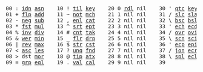 <pre>
00 : <a href="../../blob/master/k.go#L594">idn</a> <a href="../../blob/master/k.go#L2810">asn</a>    10 ! <a href="../../blob/master/k.go#L825">til</a> <a href="../../blob/master/k.go#L1555">key</a>    20 0 <a href="../../blob/master/k.go#L2554">rdl</a> nil    30 ' <a href="../../blob/master/k.go#L2173">qtc</a> <a href="../../blob/master/k.go#L1555">key</a>    40 exi  exit  90 ... in    
01 + <a href="../../blob/master/k.go#L595">flp</a> <a href="../../blob/master/k.go#L1511">add</a>    11 ~ <a href="../../blob/master/k.go#L865">not</a> <a href="../../blob/master/k.go#L1589">mch</a>    21 1 nil nil    31 / <a href="../../blob/master/k.go#L2174">slc</a> <a href="../../blob/master/k.go#L2171">sla</a>    41            91 ... within
02 - <a href="../../blob/master/k.go#L674">neg</a> <a href="../../blob/master/k.go#L1512">sub</a>    12 , <a href="../../blob/master/k.go#L891">enl</a> <a href="../../blob/master/k.go#L1634">cat</a>    22 2 nil nil    32 \ <a href="../../blob/master/k.go#L2175">bsc</a> <a href="../../blob/master/k.go#L2172">bsl</a>    42            92 <a href="../../blob/master/k.go#L2712">bin</a>       
03 * <a href="../../blob/master/k.go#L677">fst</a> <a href="../../blob/master/k.go#L1513">mul</a>    13 ^ <a href="../../blob/master/k.go#L909">srt</a> <a href="../../blob/master/k.go#L1712">ept</a>    23 3 nil nil    33 ' <a href="../../blob/master/k.go#L2182">ech</a> <a href="../../blob/master/k.go#L2199">ecd</a>    43            93 ... like  
04 % <a href="../../blob/master/k.go#L718">inv</a> <a href="../../blob/master/k.go#L1514">div</a>    14 # <a href="../../blob/master/k.go#L910">cnt</a> <a href="../../blob/master/k.go#L1738">tak</a>    24 4 nil nil    34 / <a href="../../blob/master/k.go#L2296">ovr</a> <a href="../../blob/master/k.go#L2404">ovi</a>    44            94 <a href="../../blob/master/k.go#L3041">del</a>       
05 & <a href="../../blob/master/k.go#L721">wer</a> <a href="../../blob/master/k.go#L1515">min</a>    15 _ <a href="../../blob/master/k.go#L918">flr</a> <a href="../../blob/master/k.go#L1800">drp</a>    25 5 nil nil    35 \ <a href="../../blob/master/k.go#L2327">scn</a> <a href="../../blob/master/k.go#L2437">sci</a>    45            95           
06 | <a href="../../blob/master/k.go#L745">rev</a> <a href="../../blob/master/k.go#L1516">max</a>    16 $ <a href="../../blob/master/k.go#L927">str</a> <a href="../../blob/master/k.go#L1874">cst</a>    26 6 nil nil    36 ' <a href="../../blob/master/k.go#L2219">ecp</a> <a href="../../blob/master/k.go#L2248">epi</a>    46            96           
07 < <a href="../../blob/master/k.go#L776">asc</a> <a href="../../blob/master/k.go#L1517">les</a>    17 ? <a href="../../blob/master/k.go#L992">unq</a> <a href="../../blob/master/k.go#L1897">fnd</a>    27 7 nil nil    37 / <a href="../../blob/master/k.go#L2661">jon</a> <a href="../../blob/master/k.go#L2268">ecr</a>    47            97           
08 > dst <a href="../../blob/master/k.go#L1518">mor</a>    18 @ <a href="../../blob/master/k.go#L1024">tip</a> <a href="../../blob/master/k.go#L1920">atx</a>    28 8 nil nil    38 \ <a href="../../blob/master/k.go#L2628">spl</a> <a href="../../blob/master/k.go#L2282">ecl</a>    48            98           
09 = <a href="../../blob/master/k.go#L792">grp</a> <a href="../../blob/master/k.go#L1519">eql</a>    19 . <a href="../../blob/master/k.go#L1034">val</a> <a href="../../blob/master/k.go#L2027">cal</a>    29 9 nil nil    39              49            99          
</pre>
